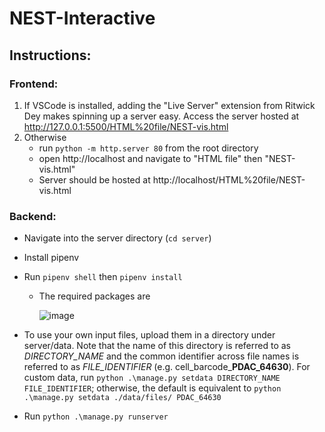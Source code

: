 # NEST-Interactive

## Instructions:

### Frontend:

1. If VSCode is installed, adding the "Live Server" extension from Ritwick Dey makes spinning up a server easy. Access the server hosted at http://127.0.0.1:5500/HTML%20file/NEST-vis.html
2. Otherwise
   - run `python -m http.server 80` from the root directory
   - open http://localhost and navigate to "HTML file" then "NEST-vis.html"
   - Server should be hosted at http://localhost/HTML%20file/NEST-vis.html

### Backend:

- Navigate into the server directory (`cd server`)
- Install pipenv
- Run `pipenv shell` then `pipenv install`

  - The required packages are

    ![image](https://github.com/schwartzlab-methods/nest-interactive/assets/43073270/f0d8a619-6470-4662-8819-7be1becfdb04)

- To use your own input files, upload them in a directory under server/data. Note that the name of this directory is referred to as *DIRECTORY_NAME* and the common identifier across file names is referred to as *FILE_IDENTIFIER* (e.g. cell_barcode_**PDAC_64630**). For custom data, run `python .\manage.py setdata DIRECTORY_NAME FILE_IDENTIFIER`; otherwise, the default is equivalent to `python .\manage.py setdata ./data/files/ PDAC_64630`
- Run `python .\manage.py runserver`
